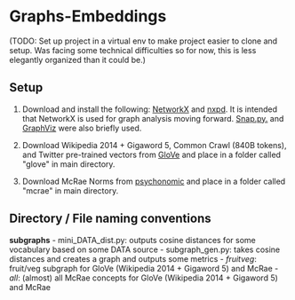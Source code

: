 # Graphs-Embeddings

(TODO: Set up project in a virtual env to make project easier to clone and setup. Was facing some technical difficulties so for now, this is less elegantly organized than it could be.) 

## Setup 

1. Download and install the following: [NetworkX](https://pypi.python.org/pypi/networkx/) and [nxpd](https://github.com/chebee7i/nxpd). It is intended that NetworkX is used for graph analysis moving forward. [Snap.py.](http://snap.stanford.edu/snappy/index.html) and [GraphViz](http://www.graphviz.org) were also briefly used. 

2. Download Wikipedia 2014 + Gigaword 5, Common Crawl (840B tokens), and Twitter pre-trained vectors from [GloVe](http://nlp.stanford.edu/projects/glove/) and place in a folder called "glove" in main directory. 

3. Download McRae Norms from [psychonomic](www.psychonomic.org/archive) and place in a folder called "mcrae" in main directory. 

## Directory / File naming conventions

**subgraphs**
	- mini_DATA_dist.py: outputs cosine distances for some vocabulary based on some DATA source
	- subgraph_gen.py: takes cosine distances and creates a graph and outputs some metrics
	- *fruitveg*: fruit/veg subgraph for GloVe (Wikipedia 2014 + Gigaword 5) and McRae
	- *all*: (almost) all McRae concepts for GloVe (Wikipedia 2014 + Gigaword 5) and McRae
